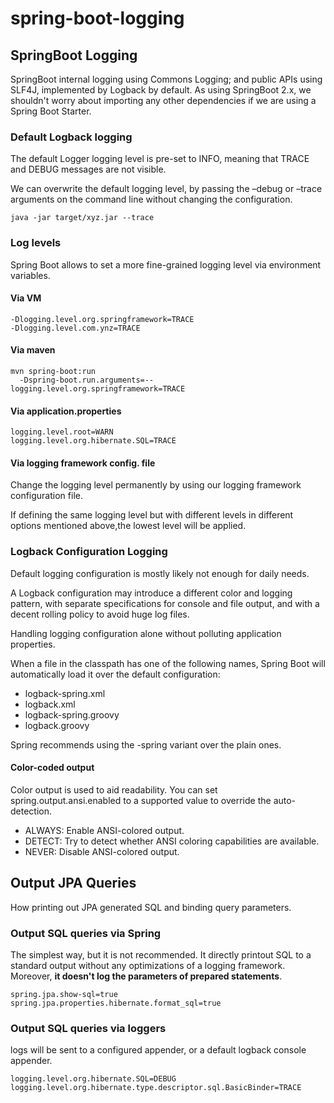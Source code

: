 # spring-boot-logging

## SpringBoot Logging

SpringBoot internal logging using Commons Logging; and public APIs using SLF4J, implemented by Logback by default. 
As using SpringBoot 2.x, we shouldn't worry about importing any other dependencies if we are using a Spring Boot Starter.

### Default Logback logging

The default Logger logging level is pre-set to INFO, meaning that TRACE and DEBUG messages are not visible.

We can overwrite the default logging level, by passing the –debug or –trace arguments on the command line without changing the configuration.
````
java -jar target/xyz.jar --trace
````

### Log levels

Spring Boot allows to set a more fine-grained logging level via environment variables. 

#### Via VM

````
-Dlogging.level.org.springframework=TRACE 
-Dlogging.level.com.ynz=TRACE
````

#### Via maven
````
mvn spring-boot:run 
  -Dspring-boot.run.arguments=--logging.level.org.springframework=TRACE
````  

#### Via application.properties

````
logging.level.root=WARN
logging.level.org.hibernate.SQL=TRACE
````

#### Via logging framework config. file

Change the logging level permanently by using our logging framework configuration file.

If defining the same logging level but with different levels in different options mentioned above,the lowest level will be applied.

### Logback Configuration Logging

Default logging configuration is mostly likely not enough for daily needs. 

A Logback configuration may introduce a different color and logging pattern, with separate specifications for console and file output, and with a decent rolling policy to avoid huge log files.

Handling logging configuration alone without polluting application properties.

When a file in the classpath has one of the following names, Spring Boot will automatically load it over the default configuration:
* logback-spring.xml
* logback.xml
* logback-spring.groovy
* logback.groovy

Spring recommends using the -spring variant over the plain ones.

#### Color-coded output
Color output is used to aid readability. You can set spring.output.ansi.enabled to a supported value to override the auto-detection.
* ALWAYS: Enable ANSI-colored output.
* DETECT: Try to detect whether ANSI coloring capabilities are available.
* NEVER: Disable ANSI-colored output.

## Output JPA Queries 

How printing out JPA generated SQL and binding query parameters. 

### Output SQL queries via Spring
The simplest way, but it is not recommended. It directly printout SQL to a standard output without any optimizations of a logging framework. Moreover, **it doesn't log the parameters of prepared statements**. 

````
spring.jpa.show-sql=true
spring.jpa.properties.hibernate.format_sql=true
````

### Output SQL queries via loggers

logs will be sent to a configured appender, or a default logback console appender.

````
logging.level.org.hibernate.SQL=DEBUG
logging.level.org.hibernate.type.descriptor.sql.BasicBinder=TRACE
````

